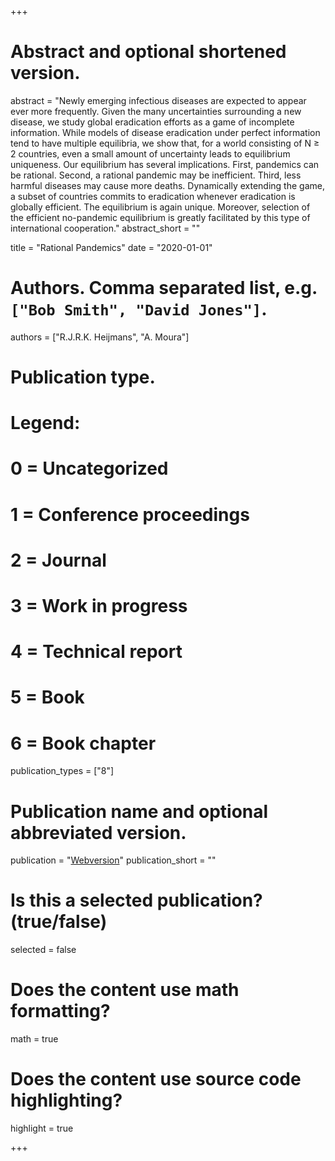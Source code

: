+++
# Abstract and optional shortened version.
abstract = "Newly emerging infectious diseases are expected to appear ever more frequently. Given the many uncertainties surrounding a new disease, we study global eradication efforts as a game of incomplete information. While models of disease eradication under perfect information tend to have multiple equilibria, we show that, for a world consisting of  N ≥ 2 countries, even a small amount of uncertainty leads to equilibrium uniqueness. Our equilibrium has several implications. First, pandemics can be rational. Second, a rational pandemic may be inefficient. Third, less harmful diseases may cause more deaths. Dynamically extending the game, a subset of countries commits to eradication whenever eradication is globally efficient. The equilibrium is again unique. Moreover, selection of the efficient no-pandemic equilibrium is greatly facilitated by this type of international cooperation."
abstract_short = ""

title = "Rational Pandemics"
date = "2020-01-01"

# Authors. Comma separated list, e.g. `["Bob Smith", "David Jones"]`.
authors = ["R.J.R.K. Heijmans", "A. Moura"]
# Publication type.
# Legend:
# 0 = Uncategorized
# 1 = Conference proceedings
# 2 = Journal
# 3 = Work in progress
# 4 = Technical report
# 5 = Book
# 6 = Book chapter
publication_types = ["8"]

# Publication name and optional abbreviated version.
publication = "[Webversion](https://www.dropbox.com/sh/61uft5xqe5rcf0k/AABjVFjHpbFAnC0ZXhiFeccya?dl=0)"
publication_short = ""

# Is this a selected publication? (true/false)
selected = false


# Does the content use math formatting?
math = true

# Does the content use source code highlighting?
highlight = true

+++

